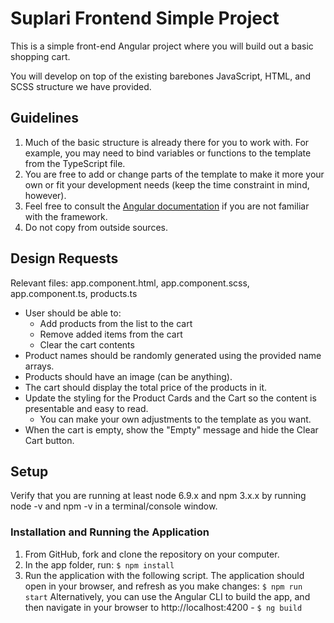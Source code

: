 Suplari Frontend Simple Project
==

This is a simple front-end Angular project where you will build out a basic shopping cart.

You will develop on top of the existing barebones JavaScript, HTML, and SCSS structure we have provided.

## Guidelines
1) Much of the basic structure is already there for you to work with. For example, you may need to bind variables or functions to the template from the TypeScript file.
2) You are free to add or change parts of the template to make it more your own or fit your development needs (keep the time constraint in mind, however).
3) Feel free to consult the [Angular documentation](https://angular.io/guide/quickstart) if you are not familiar with the framework.
4) Do not copy from outside sources.

## Design Requests
Relevant files: app.component.html, app.component.scss, app.component.ts, products.ts

* User should be able to:
  - Add products from the list to the cart
  - Remove added items from the cart
  - Clear the cart contents
* Product names should be randomly generated using the provided name arrays.
* Products should have an image (can be anything).
* The cart should display the total price of the products in it.
* Update the styling for the Product Cards and the Cart so the content is presentable and easy to read.
  - You can make your own adjustments to the template as you want.
* When the cart is empty, show the "Empty" message and hide the Clear Cart button.

## Setup
Verify that you are running at least node 6.9.x and npm 3.x.x by running node -v and npm -v in a terminal/console window.

### Installation and Running the Application
1) From GitHub, fork and clone the repository on your computer.
2) In the app folder, run:
`$ npm install`
3) Run the application with the following script. The application should open in your browser, and refresh as you make changes:
`$ npm run start`
Alternatively, you can use the Angular CLI to build the app, and then navigate in your browser to http://localhost:4200 - `$ ng build`
